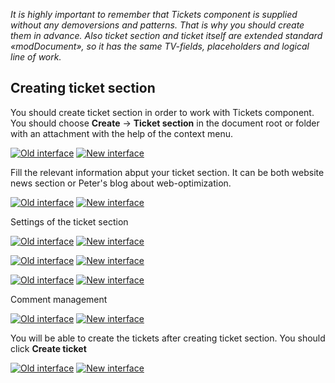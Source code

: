 *It is highly important to remember that Tickets component is supplied without any demoversions and patterns. That is why you should create them in advance. Also ticket section and ticket itself are extended standard «modDocument», so it has the same TV-fields, placeholders and logical line of work.*

## Creating ticket section

You should create ticket section in order to work with Tickets component.   
You should choose **Create** -> **Ticket section** in the document root or folder with an attachment with the help of the context menu. 

[![Old interface](https://file.modx.pro/files/f/9/7/f975338bbb77224ca2ac77c65d63a4cds.jpg)](https://file.modx.pro/files/f/9/7/f975338bbb77224ca2ac77c65d63a4cd.png)
[![New interface](https://file.modx.pro/files/5/8/c/58c5dcc35f808a63afa526246d6d2d8es.jpg)](https://file.modx.pro/files/5/8/c/58c5dcc35f808a63afa526246d6d2d8e.png)

Fill the relevant information abput your ticket section. It can be both website news section or Peter's blog about web-optimization.

[![Old interface](https://file.modx.pro/files/1/0/a/10a39435633aaa7ad831d20c18847156s.jpg)](https://file.modx.pro/files/1/0/a/10a39435633aaa7ad831d20c18847156.png)
[![New interface](https://file.modx.pro/files/9/1/4/91428134c6bb3dda7ab278444c54180bs.jpg)](https://file.modx.pro/files/9/1/4/91428134c6bb3dda7ab278444c54180b.png)

Settings of the ticket section

[![Old interface](https://file.modx.pro/files/5/e/0/5e0507380a9f58e4d2276ecd7a8bd67cs.jpg)](https://file.modx.pro/files/5/e/0/5e0507380a9f58e4d2276ecd7a8bd67c.png)
[![New interface](https://file.modx.pro/files/7/1/7/717f779026a639f76741e74c1dd9331bs.jpg)](https://file.modx.pro/files/7/1/7/717f779026a639f76741e74c1dd9331b.png)

[![Old interface](https://file.modx.pro/files/c/f/3/cf3f86bea8ba5c3fac9d2ab229526037s.jpg)](https://file.modx.pro/files/c/f/3/cf3f86bea8ba5c3fac9d2ab229526037.png)
[![New interface](https://file.modx.pro/files/6/2/d/62d1d6f27ce4aeafac8ba4893af28341s.jpg)](https://file.modx.pro/files/6/2/d/62d1d6f27ce4aeafac8ba4893af28341.png)

[![Old interface](https://file.modx.pro/files/c/8/c/c8c45388cd50fe3cacdd0220b389bd2ds.jpg)](https://file.modx.pro/files/c/8/c/c8c45388cd50fe3cacdd0220b389bd2d.png)
[![New interface](https://file.modx.pro/files/b/a/5/ba5d7c0434d7fb3cafd9f8384dcd66f5s.jpg)](https://file.modx.pro/files/b/a/5/ba5d7c0434d7fb3cafd9f8384dcd66f5.png)

Comment management

[![Old interface](https://file.modx.pro/files/8/5/9/8599dade89fb37e26e609b64e822aa1ds.jpg)](https://file.modx.pro/files/8/5/9/8599dade89fb37e26e609b64e822aa1d.png)
[![New interface](https://file.modx.pro/files/2/3/c/23cbf9ff20bd080dff27189d4ef276c1s.jpg)](https://file.modx.pro/files/2/3/c/23cbf9ff20bd080dff27189d4ef276c1.png)

You will be able to create the tickets after creating ticket section. You should click **Create ticket**

[![Old interface](https://file.modx.pro/files/b/8/9/b8908dabf777ae1840b3e192d7e5ad24s.jpg)](https://file.modx.pro/files/b/8/9/b8908dabf777ae1840b3e192d7e5ad24.png)
[![New interface](https://file.modx.pro/files/d/e/d/ded68f80ceb298388483dcf2299489ccs.jpg)](https://file.modx.pro/files/d/e/d/ded68f80ceb298388483dcf2299489cc.png)
